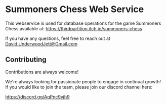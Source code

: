 
# Summoners Chess Web Service

This webservice is used for database operations for the game Summoners Chess available at: https://thirdpartition.itch.io/summoners-chess

If you have any questions, feel free to reach out at David.UnderwoodJett@Gmail.com


## Contributing

Contributions are always welcome!

We're always looking for passionate people to engage in continual growth! If you would like to join the team, please join our discord channel here: 

https://discord.gg/AqPnc9yjh9


